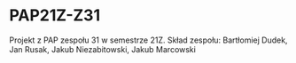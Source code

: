 # PAP21Z-Z31

Projekt z PAP zespołu 31 w semestrze 21Z.
Skład zespołu: Bartłomiej Dudek, Jan Rusak, Jakub Niezabitowski, Jakub Marcowski
